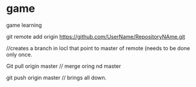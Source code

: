 game
====

game learning


git remote add origin https://github.com/UserName/RepositoryNAme.git

//creates a branch in locl that point to master of remote (needs to be done only once.


Git pull origin master
// merge oring nd master

git push origin master
// brings all down.

